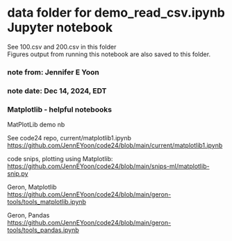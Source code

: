 # data folder for demo_read_csv.ipynb Jupyter notebook  

See 100.csv and 200.csv in this folder  
Figures output from running this notebook are also saved to this folder.  

### note from: Jennifer E Yoon  
### note date: Dec 14, 2024, EDT  

### Matplotlib - helpful notebooks  
MatPlotLib demo nb  

See code24 repo, current/matplotlib1.ipynb  
https://github.com/JennEYoon/code24/blob/main/current/matplotlib1.ipynb  

code snips, plotting using Matplotlib:  
https://github.com/JennEYoon/code24/blob/main/snips-ml/matplotlib-snip.py

Geron, Matplotlib  
https://github.com/JennEYoon/code24/blob/main/geron-tools/tools_matplotlib.ipynb

Geron, Pandas  
https://github.com/JennEYoon/code24/blob/main/geron-tools/tools_pandas.ipynb  

